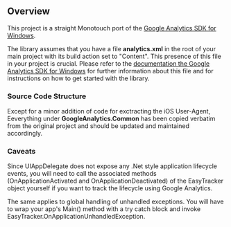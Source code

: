 ## Overview

This project is a straight Monotouch port of the [Google Analytics SDK for Windows](https://googleanalyticssdk.codeplex.com).

The library assumes that you have a file **analytics.xml** in the root of your main project with its build action set to "Content". This presence of this file in your project is crucial. Please refer to the [documentation the Google Analytics SDK for Windows](https://googleanalyticssdk.codeplex.com/wikipage?title=Getting%20Started&referringTitle=Documentation) for further information about this file and for instructions on how to get started with the library. 

### Source Code Structure

Except for a minor addition of code for exctracting the iOS User-Agent, Eeverything under **GoogleAnalytics.Common** has been copied verbatim from the original project and should be updated and maintained accordingly.  
### Caveats

Since UIAppDelegate does not expose any .Net style application lifecycle events, you will need to call the associated methods (OnApplicationActivated and OnApplicationDeactivated) of the EasyTracker object yourself if you want to track the lifecycle using Google Analytics. 

The same applies to global handling of unhandled exceptions. You will have to wrap your app's Main() method with a try catch block and invoke EasyTracker.OnApplicationUnhandledException.
